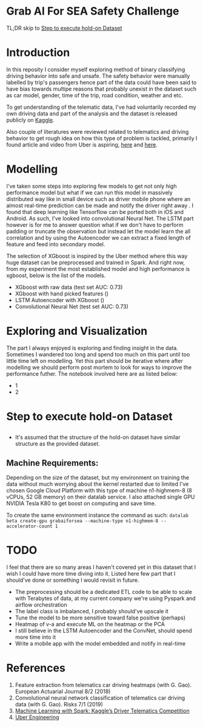 # Grab AI For SEA Safety Challenge

TL;DR skip to [Step to execute hold-on Dataset](#step-to-execute-hold-on-dataset)

# Introduction
In this reposity I consider myself exploring method of binary classifying driving behavior into safe and unsafe. The safety behavior were manually labelled by trip's passengers hence part of the data could have been said to have bias towards multipe reasons that probably unexist in the dataset such as car model, gender, time of the trip, road condition, weather and etc.

To get understanding of the telematic data, I've had voluntarily recorded my own driving data and part of the analysis and the dataset is released publicly on [Kaggle](_).

Also couple of literatures were reviewed related to telematics and driving behavior to get rough idea on how this type of problem is tackled, primarily I found article and video from Uber is aspiring, [here](https://eng.uber.com/telematics/) and [here](https://www.youtube.com/watch?v=_s8ZPVNKsGk).

# Modelling
I've taken some steps into exploring few models to get not only high performance model but what if we can run this model in massively distributed way like in small device such as driver mobile phone where an almost real-time prediction can be made and notify the driver right away . I found that deep learning like Tensorflow can be ported both in iOS and Android. As such,  I've looked into convolutional Neural Net. The LSTM part however is for me to answer question what if we don't have to perform padding or truncate the observation but instead let the model learn the all correlation and by using the Autoencoder we can extract a fixed length of feature and feed into secondary model.

The selection of XGboost is inspired by the Uber method where this way huge dataset can be preprocessed and trained in Spark.  And right now, from my experiment the most established model and high performance is xgboost, below is the list of the models.

* XGboost with raw data (test set AUC: 0.73)
* XGboost with hand picked features ()
* LSTM Autoencoder with XGboost ()
* Convolutional Neural Net (test set AUC: 0.73)

# Exploring and Visualization
The part I always enjoyed is exploring and finding insight in the data. Sometimes I wandered too long and spend too much on this part until too little time left on modelling. Yet this part should be iterative where after modelling we should perform post mortem to look for ways to improve the performance futher. The notebook involved here are as listed below:

* 1
* 2

# Step to execute hold-on Dataset

## 
* It's assumed that the structure of the hold-on dataset have similar structure as the provided dataset.

## Machine Requirements:
Depending on the size of the dataset, but my environment on training the data without much worrying about the kernel restarted due to limited I've chosen Google Cloud Platform with this type of machine n1-highmem-8 (8 vCPUs, 52 GB memory) on their datalab service. I also attached single GPU NVIDIA Tesla K80 to get boost on computing and save time.

To create the same environment instance the command as such:
`datalab beta create-gpu grabaiforsea --machine-type n1-highmem-8 --accelerator-count 1`


# TODO
I feel that there are so many areas I haven't covered yet in this dataset that I wish I could have more time diving into it. Listed here few part that I should've done or something I would revisit in future.

* The preprocessing should be a dedicated ETL code to be able to scale with Terabytes of data, at my current company we're using Pyspark and airflow orchestration 
* The label class is imbalanced, I probably should've upscale it
* Tune the model to be more sensitive toward false positive (perhaps)
* Heatmap of v-a and execute ML on the heatmap or the PCA
* I still believe in the LSTM Autoencoder and the ConvNet, should spend more time into it
* Write a mobile app with the model embedded and notify in real-time


# References
1. Feature extraction from telematics car driving heatmaps (with G. Gao). European Actuarial Journal 8/2 (2018)	
2. Convolutional neural network classification of telematics car driving data 
(with G. Gao). Risks 7/1 (2019)
3. [Machine Learning with Spark: Kaggle’s Driver Telematics Competition](https://dzone.com/articles/machine-learning-with-spark-kaggles-driver-telemat)
4. [Uber Engineering](https://eng.uber.com/telematics/)
